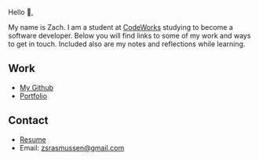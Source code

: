 Hello 👋, 

My name is Zach. I am a student at [CodeWorks](https://boisecodeworks.com) studying to become a software developer. Below you will find links to some of my work and ways to get in touch. Included also are my notes and reflections while learning. 

## Work

  + [My Github](https://github.com/zachrasmussen)
  + [Portfolio](https://zachrasmussen.github.io/)

## Contact

  + [Resume](https://zachrasmussen.github.io/resume)
  + Email: zsrasmussen@gmail.com
  
